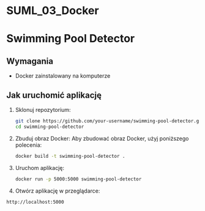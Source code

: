 # SUML_03_Docker
# Swimming Pool Detector

## Wymagania
- Docker zainstalowany na komputerze

## Jak uruchomić aplikację
1. Sklonuj repozytorium:
   ```bash
   git clone https://github.com/your-username/swimming-pool-detector.git
   cd swimming-pool-detector

2. Zbuduj obraz Docker:
   Aby zbudować obraz Docker, użyj poniższego polecenia:

   ```bash
   docker build -t swimming-pool-detector .

3. Uruchom aplikację:
   ```bash
   docker run -p 5000:5000 swimming-pool-detector


4. Otwórz aplikację w przeglądarce:

  ```bash
http://localhost:5000
